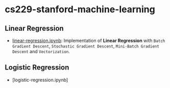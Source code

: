 # cs229-stanford-machine-learning

## Linear Regression
 - [linear-regression.ipynb](https://github.com/grecosalvatore/CS229-Stanford-Machine-Learning/blob/main/linear-regression/linear-regression.ipynb): Implementation of **Linear Regression** with `Batch Gradient Descent`, `Stochastic Gradient Descent`, `Mini-Batch Gradient Descent` and `Vectorization`.
  
## Logistic Regression
  - [logistic-regression.ipynb]
